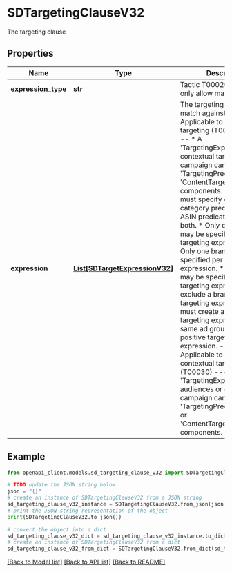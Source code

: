 # SDTargetingClauseV32

The targeting clause

## Properties

Name | Type | Description | Notes
------------ | ------------- | ------------- | -------------
**expression_type** | **str** | Tactic T00020 ad groups only allow manual targeting. | 
**expression** | [**List[SDTargetExpressionV32]**](SDTargetExpressionV32.md) | The targeting expression to match against.  ------- Applicable to contextual targeting (T00020) ------- * A &#39;TargetingExpression&#39; in a contextual targeting campaign can only contain &#39;TargetingPredicate&#39; or &#39;ContentTargetingPredicate&#39; components. * Expressions must specify either a category predicate or an ASIN predicate, but never both. * Only one category may be specified per targeting expression. * Only one brand may be specified per targeting expression. * Only one asin may be specified per targeting expression. * To exclude a brand from a targeting expression you must create a negative targeting expression in the same ad group as the positive targeting expression.  ------- Applicable to audiences or contextual targeting (T00030) ------- * A &#39;TargetingExpression&#39; in an audiences or contextual campaign can only contain &#39;TargetingPredicateNested&#39; or &#39;ContentTargetingPredicate&#39; components. | 

## Example

```python
from openapi_client.models.sd_targeting_clause_v32 import SDTargetingClauseV32

# TODO update the JSON string below
json = "{}"
# create an instance of SDTargetingClauseV32 from a JSON string
sd_targeting_clause_v32_instance = SDTargetingClauseV32.from_json(json)
# print the JSON string representation of the object
print(SDTargetingClauseV32.to_json())

# convert the object into a dict
sd_targeting_clause_v32_dict = sd_targeting_clause_v32_instance.to_dict()
# create an instance of SDTargetingClauseV32 from a dict
sd_targeting_clause_v32_from_dict = SDTargetingClauseV32.from_dict(sd_targeting_clause_v32_dict)
```
[[Back to Model list]](../README.md#documentation-for-models) [[Back to API list]](../README.md#documentation-for-api-endpoints) [[Back to README]](../README.md)


